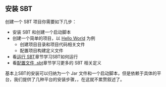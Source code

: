 ## 安装 SBT

创建一个 SBT 项目你需要如下几步：

* 安装 SBT 和创建一个启动脚本
* 创建一个简单的项目，以 [Hello World]() 为例
    * 创建项目目录和项目代码相关文件
    * 配置项目构建定义文件
* 看[运行 SBT]()章节学习SBT如何运行
* 看[配置文件 .sbt]()章节学习更多的 SBT 相关定义

基本上SBT的安装可以归纳为一个 Jar 文件和一个启动脚本，但是依赖于具体的平台，我们提供了几种平台的安装步骤，，在这就不累赘叙述了。




